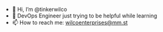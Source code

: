 - 👋 Hi, I’m @tinkerwilco
- 👀 DevOps Engineer just trying to be helpful while learning
- 📫 How to reach me: wilcoenterprises@mm.st

<!---
tinkerwilco/tinkerwilco is a ✨ special ✨ repository because its `README.md` (this file) appears on your GitHub profile.
You can click the Preview link to take a look at your changes.
--->
